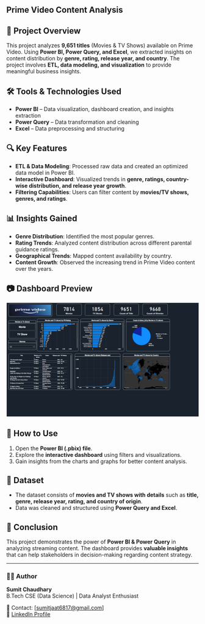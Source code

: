 ## Prime Video Content Analysis

## 📌 Project Overview
This project analyzes **9,651 titles** (Movies & TV Shows) available on Prime Video. Using **Power BI, Power Query, and Excel**, we extracted insights on content distribution by **genre, rating, release year, and country**. The project involves **ETL, data modeling, and visualization** to provide meaningful business insights.

## 🛠 Tools & Technologies Used
- **Power BI** – Data visualization, dashboard creation, and insights extraction  
- **Power Query** – Data transformation and cleaning  
- **Excel** – Data preprocessing and structuring  

## 🔍 Key Features
- **ETL & Data Modeling**: Processed raw data and created an optimized data model in Power BI.  
- **Interactive Dashboard**: Visualized trends in **genre, ratings, country-wise distribution, and release year growth**.  
- **Filtering Capabilities**: Users can filter content by **movies/TV shows, genres, and ratings**.  

## 📊 Insights Gained
- **Genre Distribution**: Identified the most popular genres.  
- **Rating Trends**: Analyzed content distribution across different parental guidance ratings.  
- **Geographical Trends**: Mapped content availability by country.  
- **Content Growth**: Observed the increasing trend in Prime Video content over the years.  

## 📷 Dashboard Preview
![Dashboard Screenshot](https://github.com/sumitjaat-up13/Prime-Video-Content-Analysis/blob/main/Analysis%20Dashboard.png) 

## 🚀 How to Use
1. Open the **Power BI (.pbix) file**.  
2. Explore the **interactive dashboard** using filters and visualizations.  
3. Gain insights from the charts and graphs for better content analysis.  

## 📂 Dataset
- The dataset consists of **movies and TV shows with details** such as **title, genre, release year, rating, and country of origin**.  
- Data was cleaned and structured using **Power Query and Excel**.  

## 📢 Conclusion
This project demonstrates the power of **Power BI & Power Query** in analyzing streaming content. The dashboard provides **valuable insights** that can help stakeholders in decision-making regarding content strategy.  

---
### 👨‍💻 Author
**Sumit Chaudhary**  
B.Tech CSE (Data Science) | Data Analyst Enthusiast  

📧 Contact: [sumitjaat6817@gmail.com]  
🔗 [LinkedIn Profile](http://linkedin.com/in/sumit-chaudhary-)  

